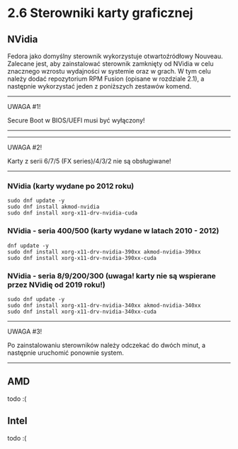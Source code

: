 # 2.6 Sterowniki karty graficznej

## NVidia
Fedora jako domyślny sterownik wykorzystuje otwartoźródłowy Nouveau. Zalecane jest, aby zainstalować sterownik zamknięty od NVidia w celu znacznego wzrostu wydajności w systemie oraz w grach.
W tym celu należy dodać repozytorium RPM Fusion (opisane w rozdziale 2.1), a następnie wykorzystać jeden z poniższych zestawów komend.

***
UWAGA #1!

Secure Boot w BIOS/UEFI musi być wyłączony!
***
***
UWAGA #2!

Karty z serii 6/7/5 (FX series)/4/3/2 nie są obsługiwane!
***

### NVidia (karty wydane po 2012 roku)
```
sudo dnf update -y
sudo dnf install akmod-nvidia
sudo dnf install xorg-x11-drv-nvidia-cuda
```

### NVidia - seria 400/500 (karty wydane w latach 2010 - 2012)
```
dnf update -y
sudo dnf install xorg-x11-drv-nvidia-390xx akmod-nvidia-390xx
sudo dnf install xorg-x11-drv-nvidia-390xx-cuda
```

### NVidia - seria 8/9/200/300 (uwaga! karty nie są wspierane przez NVidię od 2019 roku!)
```
sudo dnf update -y
sudo dnf install xorg-x11-drv-nvidia-340xx akmod-nvidia-340xx
sudo dnf install xorg-x11-drv-nvidia-340xx-cuda
```

***
UWAGA #3!

Po zainstalowaniu sterowników należy odczekać do dwóch minut, a następnie uruchomić ponownie system.
***

## AMD

todo :(

## Intel

todo :(